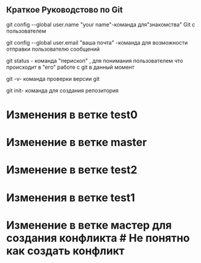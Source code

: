 ##  Краткое Руководстово по Git
git config --global user.name "your name"-команда для"знакомства" Git  с пользователем

git config --global user.email "ваша почта" -команда для возможности отправки пользователю сообщений

git status - команда "перископ" , для понимания пользователем что происходит в "его" работе с git в данный момент

git -v- команда проверки версии git

git init- команда для создания репозитория

# Изменения в ветке test0
# Изменение в ветке master
# Изменение в ветке test2
# Изменения в ветке test1

# Изменение в ветке мастер для создания конфликта # Не понятно как создать конфликт



